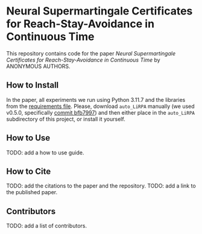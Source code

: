 # Neural Supermartingale Certificates for Reach-Stay-Avoidance in Continuous Time

This repository contains code for the paper _Neural Supermartingale Certificates for Reach-Stay-Avoidance in Continuous Time_ by ANONYMOUS AUTHORS.

## How to Install

In the paper, all experiments we run using Python 3.11.7 and the libraries from
the [requirements file](requirements.txt).
Please, download `auto_LiRPA` manually (we used v0.5.0, specifically
[commit bfb7997](https://github.com/Verified-Intelligence/auto_LiRPA/tree/bfb7997))
and then either place in the `auto_LiRPA` subdirectory of this project, or
install it yourself.

## How to Use

TODO: add a how to use guide.

## How to Cite

TODO: add the citations to the paper and the repository.
TODO: add a link to the published paper.

## Contributors

TODO: add a list of contributors.
